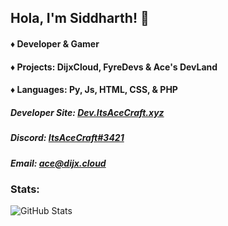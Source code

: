 ## Hola, I'm Siddharth! 👋

#### ♦ Developer & Gamer
#### ♦ Projects: DijxCloud, FyreDevs & Ace's DevLand
#### ♦ Languages: Py, Js, HTML, CSS, & PHP

##### Developer Site: [Dev.ItsAceCraft.xyz](https://dev.itsacecraft.xyz)
##### Discord: [ItsAceCraft#3421](https://discord.gg/6wmDX5CyYT)
##### Email: ace@dijx.cloud

### Stats:
![GitHub Stats](https://github-readme-stats.vercel.app/api?username=AceAlt&count_private=true&show_icons=true&hide=issues&theme=material-palenight&hide_border=true&locale=en)
